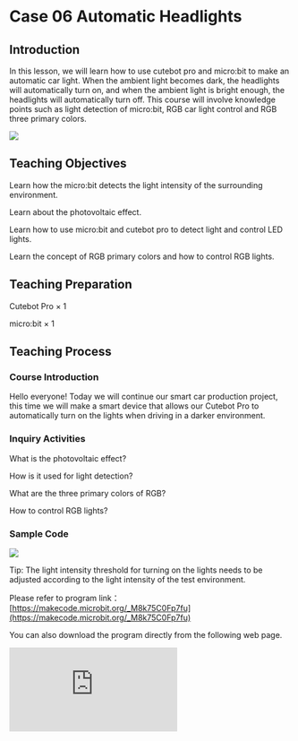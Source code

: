 ﻿---
sidebar_position: 6
sidebar_label: case 06 automatic headlights
---

# Case 06 Automatic Headlights

## Introduction

In this lesson, we will learn how to use cutebot pro and micro:bit to make an automatic car light. When the ambient light becomes dark, the headlights will automatically turn on, and when the ambient light is bright enough, the headlights will automatically turn off. This course will involve knowledge points such as light detection of micro:bit, RGB car light control and RGB three primary colors.

![](https://wiki-media-ef.oss-cn-hongkong.aliyuncs.com/i18n/en/docusaurus-plugin-content-docs/current/microbit/microbit-smart-car/microbit-smart-cutebot-pro/cases-libraries/images/cutebot-pro-case-06-01.png)

## Teaching Objectives

Learn how the micro:bit detects the light intensity of the surrounding environment.

Learn about the photovoltaic effect.

Learn how to use micro:bit and cutebot pro to detect light and control LED lights.

Learn the concept of RGB primary colors and how to control RGB lights.


## Teaching Preparation

Cutebot Pro × 1

micro:bit × 1

## Teaching Process

### Course Introduction

Hello everyone! Today we will continue our smart car production project, this time we will make a smart device that allows our Cutebot Pro to automatically turn on the lights when driving in a darker environment.

### Inquiry Activities

What is the photovoltaic effect?

How is it used for light detection?

What are the three primary colors of RGB?

How to control RGB lights?

### Sample Code

![](https://wiki-media-ef.oss-cn-hongkong.aliyuncs.com/i18n/en/docusaurus-plugin-content-docs/current/microbit/microbit-smart-car/microbit-smart-cutebot-pro/cases-libraries/images/cutebot-pro-case-06-02.png)

Tip: The light intensity threshold for turning on the lights needs to be adjusted according to the light intensity of the test environment.

Please refer to program link：[https://makecode.microbit.org/_M8k75C0Fp7fu](https://makecode.microbit.org/_M8k75C0Fp7fu)

You can also download the program directly from the following web page.

<div
    style={{
        position: 'relative',
        paddingBottom: '60%',
        overflow: 'hidden',
    }}
>
    <iframe
        src="https://makecode.microbit.org/_M8k75C0Fp7fu"
        frameborder="0"
        sandbox="allow-popups allow-forms allow-scripts allow-same-origin"
        style={{
            position: 'absolute',
            width: '100%',
            height: '100%',
        }}
    />
</div>


### Teamwork and Presentation

Students are divided into groups to complete the production and programming of the car together.

Students are encouraged to collaborate, communicate and share experiences with each other.

After each group completes, it presents its work to the class and accepts questions and suggestions from other groups.

### Summary and Reflection

Review course content to remind students of what knowledge and skills they have acquired.

Guide students to discuss the problems and difficulties they encountered in the production process, and how to solve these problems.

Guide students to think about the optimization and improvement of automatic lights, such as adjusting the thresholds for turning on and off lights.

### Outreach Activities

Encourage students to try to apply what they have learned to other scenarios at home, such as smart home systems.

Students are recommended to read advanced materials on the photovoltaic effect, coded motors, and RGB primary colors to improve their professional skills.
